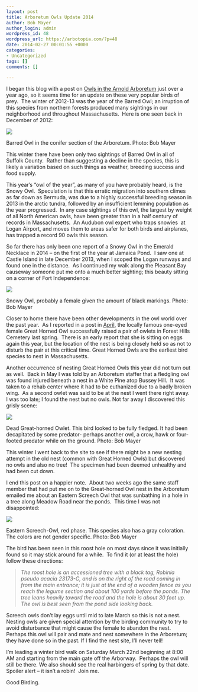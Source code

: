 ```yaml
---
layout: post
title: Arboretum Owls Update 2014
author: Bob Mayer
author_login: admin
wordpress_id: 48
wordpress_url: https://arbotopia.com/?p=48
date: 2014-02-27 00:01:55 +0000
categories:
- Uncategorized
tags: []
comments: []

---
```

I began this blog with a post on [Owls in the Arnold Arboretum](https://www.arbotopia.com/2013/01/09/arnold-arboretum-owls.html) just over a year ago, so it seems time for an update on these very popular birds of prey.  The winter of 2012-13 was the year of the Barred Owl; an irruption of this species from northern forests produced many sightings in our neighborhood and throughout Massachusetts.  Here is one seen back in December of 2012:

![](/images/P1030005.jpg)

Barred Owl in the conifer section of the Arboretum.
Photo: Bob Mayer

This winter there have been only two sightings of Barred Owl in all of Suffolk County.  Rather than suggesting a decline in the species, this is likely a variation based on such things as weather, breeding success and food supply.

This year’s “owl of the year”, as many of you have probably heard, is the Snowy Owl.  Speculation is that this erratic migration into southern climes as far down as Bermuda, was due to a highly successful breeding season in 2013 in the arctic tundra, followed by an insufficient lemming population as the year progressed.  In any case sightings of this owl, the largest by weight of all North American owls, have been greater than in a half century of records in Massachusetts.  An Audubon owl expert who traps snowies  at Logan Airport, and moves them to areas safer for both birds and airplanes, has trapped a record 90 owls this season.

So far there has only been one report of a Snowy Owl in the Emerald Necklace in 2014 – on the first of the year at Jamaica Pond.  I saw one at Castle Island in late December 2013, when I scoped the Logan runways and found one in the distance.  As I continued my walk along the Pleasant Bay causeway someone put me onto a much better sighting; this beauty sitting on a corner of Fort Independence:

![](/images/P1070709.jpg)

Snowy Owl, probably a female given the amount of black markings.
Photo: Bob Mayer

Closer to home there have been other developments in the owl world over the past year.  As I reported in a post in [April](https://www.arbotopia.com/2013/04/12/great-horned-owl-nesting.html), the locally famous one-eyed female Great Horned Owl successfully raised a pair of owlets in Forest Hills Cemetery last spring.  There is an early report that she is sitting on eggs again this year, but the location of the nest is being closely held so as not to disturb the pair at this critical time. Great Horned Owls are the earliest bird species to nest in Massachusetts.

Another occurrence of nesting Great Horned Owls this year did not turn out as well.  Back in May I was told by an Arboretum staffer that a fledgling owl was found injured beneath a nest in a White Pine atop Bussey Hill.  It was taken to a rehab center where it had to be euthanized due to a badly broken wing.  As a second owlet was said to be at the nest I went there right away.  I was too late; I found the nest but no owls. Not far away I discovered this grisly scene:

![](/images/P1050131.jpg)

Dead Great-horned Owlet. This bird looked to be fully fledged. It had been decapitated by some predator- perhaps another owl, a crow, hawk or four-footed predator while on the ground.
Photo: Bob Mayer

This winter I went back to the site to see if there might be a new nesting attempt in the old nest (common with Great Horned Owls) but discovered no owls and also no tree!  The specimen had been deemed unhealthy and had been cut down.

I end this post on a happier note.  About two weeks ago the same staff member that had put me on to the Great-horned Owl nest in the Arboretum emailed me about an Eastern Screech Owl that was sunbathing in a hole in a tree along Meadow Road near the ponds.  This time I was not disappointed:

![](/images/P1070921.jpg)

Eastern Screech-Owl, red phase. This species also has a gray coloration. The colors are not gender specific.
Photo: Bob Mayer

The bird has been seen in this roost hole on most days since it was initially found so it may stick around for a while.  To find it (or at least the hole) follow these directions:

> _The roost hole is an accessioned tree with a black tag, Robinia pseudo acacia 23173-C, and is on the right of the road coming in from the main entrance; it is just at the end of a wooden fence as you reach the legume section and about 100 yards before the ponds. The tree leans heavily toward the road and the hole is about 30 feet up. The owl is best seen from the pond side looking back._

Screech owls don’t lay eggs until mid to late March so this is not a nest.  Nesting owls are given special attention by the birding community to try to avoid disturbance that might cause the female to abandon the nest.  Perhaps this owl will pair and mate and nest somewhere in the Arboretum; they have done so in the past. If I find the nest site, I’ll never tell!

I’m leading a winter bird walk on Saturday March 22nd beginning at 8:00 AM and starting from the main gate off the Arborway.  Perhaps the owl will still be there. We also should see the real harbingers of spring by that date.  Spoiler alert – it isn’t a robin!  Join me.

Good Birding.